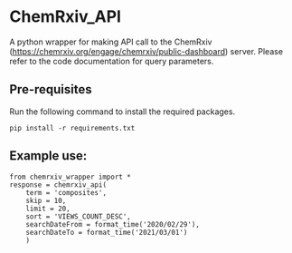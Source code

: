 # ChemRxiv_API
A python wrapper for making API call to the ChemRxiv (https://chemrxiv.org/engage/chemrxiv/public-dashboard) server. Please refer to the code documentation for query parameters.

## Pre-requisites
Run the following command to install the required packages.
```
pip install -r requirements.txt
```

## Example use:
```
from chemrxiv_wrapper import *
response = chemrxiv_api(
    term = 'composites',
    skip = 10,
    limit = 20,
    sort = 'VIEWS_COUNT_DESC',
    searchDateFrom = format_time('2020/02/29'),
    searchDateTo = format_time('2021/03/01')
    )
```
